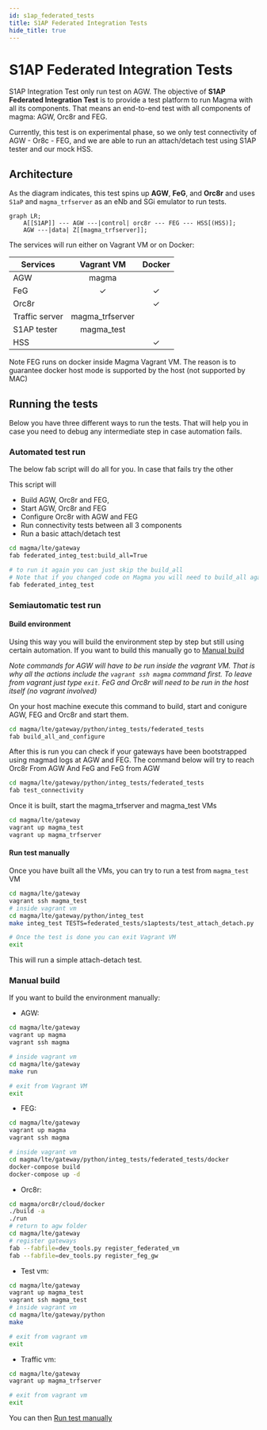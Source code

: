 ```yaml
---
id: s1ap_federated_tests
title: S1AP Federated Integration Tests
hide_title: true
---
```


# S1AP Federated Integration Tests

S1AP Integration Test only run test on AGW. The objective of **S1AP
Federated Integration Test** is to provide a test platform
to run Magma with all its components. That means  an end-to-end test with all
components of magma: AGW, Orc8r and FEG.

Currently, this test is on experimental phase, so we only test connectivity of
AGW - Or8c - FEG, and we are able to run an attach/detach test using S1AP tester
and our mock HSS.

## Architecture

As the diagram indicates, this test spins up **AGW**, **FeG**, and **Orc8r**
and uses `S1aP` and `magma_trfserver` as an eNb and SGi emulator to run tests.

```mermaid
graph LR;
    A[[S1AP]] --- AGW ---|control| orc8r --- FEG --- HSS[(HSS)];
    AGW ---|data| Z[[magma_trfserver]];
```

The services will run either on Vagrant VM or on Docker:

| Services          |   Vagrant VM    |  Docker   |
|-------------------|:---------------:|:---------:|
| AGW               |      magma      |           |
| FeG               |     &check;     |  &check;  |
| Orc8r             |                 |  &check;  |
| Traffic server    | magma_trfserver |           |
| S1AP tester       |   magma_test    |           |
| HSS               |                 |  &check;  |

Note FEG runs on docker inside Magma Vagrant VM. The reason is to guarantee
docker host mode is supported by the host (not supported by MAC)

## Running the tests

Below you have three different ways to run the tests. That will help you
in case you need to debug any intermediate step in case automation fails.

### Automated test run

The below fab script will do all for you. In case that fails try the other

This script will

- Build AGW, Orc8r and FEG,
- Start AGW, Orc8r and FEG
- Configure Orc8r with AGW and FEG
- Run connectivity tests between all 3 components
- Run a basic attach/detach test

```bash
cd magma/lte/gateway
fab federated_integ_test:build_all=True

# to run it again you can just skip the build_all
# Note that if you changed code on Magma you will need to build_all again
fab federated_integ_test
```

### Semiautomatic test run

#### Build environment

Using this way you will build the environment step by step but still using
certain automation. If you want to build this manually go to
[Manual build](#Manual-build)

*Note commands for AGW will have to be run inside the vagrant VM. That is
why all the actions include the `vagrant ssh magma` command first. To leave
from vagrant just type `exit`. FeG and Orc8r will need to be run in the
host itself (no vagrant involved)*

On your host machine execute this command to build, start and conigure AGW,
FEG and Orc8r and start them.

```bash
cd magma/lte/gateway/python/integ_tests/federated_tests
fab build_all_and_configure
```

After this is run you can check
if your gateways have been bootstrapped using magmad logs at AGW and FEG. The
command below will try to reach Orc8r From AGW And FeG and FeG from AGW

```bash
cd magma/lte/gateway/python/integ_tests/federated_tests
fab test_connectivity
```

Once it is built, start the magma_trfserver and magma_test VMs

```bash
cd magma/lte/gateway
vagrant up magma_test
vagrant up magma_trfserver
```

#### Run test manually

Once you have built all the VMs, you can try to run a test from
`magma_test` VM

```bash
cd magma/lte/gateway
vagrant ssh magma_test
# inside vagrant vm
cd magma/lte/gateway/python/integ_test
make integ_test TESTS=federated_tests/s1aptests/test_attach_detach.py

# Once the test is done you can exit Vagrant VM
exit
```

This will run a simple attach-detach test.

### Manual build

If you want to build the environment manually:

- AGW:

```bash
cd magma/lte/gateway
vagrant up magma
vagrant ssh magma

# inside vagrant vm
cd magma/lte/gateway
make run

# exit from Vagrant VM
exit
```

- FEG:

```bash
cd magma/lte/gateway
vagrant up magma
vagrant ssh magma

# inside vagrant vm
cd magma/lte/gateway/python/integ_tests/federated_tests/docker
docker-compose build
docker-compose up -d
```

- Orc8r:

```bash
cd magma/orc8r/cloud/docker
./build -a
./run
# return to agw folder
cd magma/lte/gateway
# register gateways
fab --fabfile=dev_tools.py register_federated_vm
fab --fabfile=dev_tools.py register_feg_gw
```

- Test vm:

```bash
cd magma/lte/gateway
vagrant up magma_test
vagrant ssh magma_test
# inside vagrant vm
cd magma/lte/gateway/python
make

# exit from vagrant vm
exit
```

- Traffic vm:

```bash
cd magma/lte/gateway
vagrant up magma_trfserver

# exit from vagrant vm
exit
```

You can then [Run test manually](#Run-test-manually)
